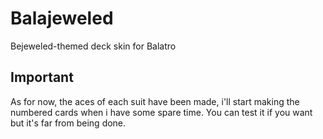 # Balajeweled
Bejeweled-themed deck skin for Balatro

## Important
As for now, the aces of each suit have been made, i'll start making the numbered cards when i have some spare time.
You can test it if you want but it's far from being done.
